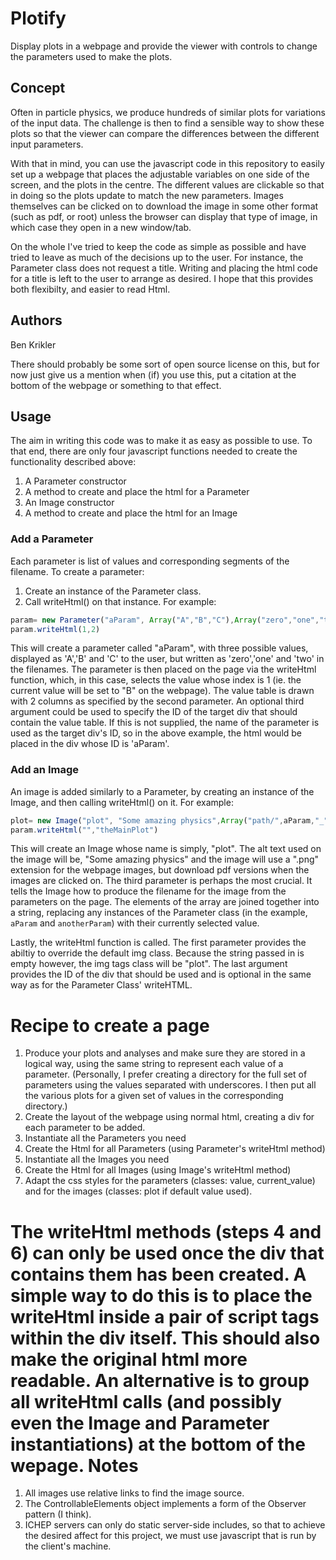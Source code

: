 Plotify
=======
Display plots in a webpage and provide the viewer with controls to change the parameters used to make the plots.

Concept
-------
Often in particle physics, we produce hundreds of similar plots for variations of the input data.
The challenge is then to find a sensible way to show these plots so that the viewer can compare the differences between the different input parameters.

With that in mind, you can use the javascript code in this repository to easily set up a webpage that places the adjustable variables on one side of the screen, and the plots in the centre.
The different values are clickable so that in doing so the plots update to match the new parameters. Images themselves can be clicked on to download the image in some other format (such as pdf, or root) unless the browser can display that type of image, in which case they open in a new window/tab.

On the whole I've tried to keep the code as simple as possible and have tried to leave as much of the decisions up to the user.
For instance, the Parameter class does not request a title.  Writing and placing the html code for a title is left to the user to arrange as desired.
I hope that this provides both flexibilty, and easier to read Html.

Authors 
-------
Ben Krikler

There should probably be some sort of open source license on this, but for now just give us a mention when (if) you use this, put a citation at the bottom of the webpage or something to that effect.

Usage
-----
The aim in writing this code was to make it as easy as possible to use.
To that end, there are only four javascript functions needed to create the functionality described above:
1. A Parameter constructor
2. A method to create and place the html for a Parameter
3. An Image constructor
4. A method to create and place the html for an Image

### Add a Parameter
Each parameter is list of values and corresponding segments of the filename.
To create a parameter:
1) Create an instance of the Parameter class.
2) Call writeHtml() on that instance.
For example:

```javascript
param= new Parameter("aParam", Array("A","B","C"),Array("zero","one","two"))
param.writeHtml(1,2)
```
This will create a parameter called "aParam", with three possible values, displayed as 'A','B' and 'C' to the user, but written as 'zero','one' and 'two' in the filenames.
The parameter is then placed on the page via the writeHtml function, which, in this case, selects the value whose index is 1 (ie. the current value will be set to "B" on the webpage).
The value table is drawn with 2 columns as specified by the second parameter.
An optional third argument could be used to specify the ID of the target div that should contain the value table.
If this is not supplied, the name of the parameter is used as the target div's ID, so in the above example, the html would be placed in the div whose ID is 'aParam'.

### Add an Image
An image is added similarly to a Parameter, by creating an instance of the Image, and then calling writeHtml() on it.
For example:

```javascript
plot= new Image("plot", "Some amazing physics",Array("path/",aParam,"_",anotherParam,"/plot"),"png","pdf")
param.writeHtml("","theMainPlot")
```
This will create an Image whose name is simply, "plot".  The alt text used on the image will be, "Some amazing physics" and the image will use a ".png" extension for the webpage images, but download pdf versions when the images are clicked on.
The third parameter is perhaps the most crucial.  It tells the Image how to produce the filename for the image from the parameters on the page.  The elements of the array are joined together into a string, replacing any instances of the Parameter class (in the example, `aParam` and `anotherParam`) with their currently selected value.

Lastly, the writeHtml function is called.  The first parameter provides the abiltiy to override the default img class.  Because the string passed in is empty however, the img tags class will be "plot".  The last argument provides the ID of the div that should be used and is optional in the same way as for the Parameter Class' writeHTML.

Recipe to create a page
=======================
1. Produce your plots and analyses and make sure they are stored in a logical way, using the same string to represent each value of a parameter. 
   (Personally, I prefer creating a directory for the full set of parameters using the values separated with underscores. I then put all the various plots for a given set of values in the corresponding directory.)
2. Create the layout of the webpage using normal html, creating a div for each parameter to be added.
3. Instantiate all the Parameters you need
4. Create the Html for all Parameters (using Parameter's writeHtml method)
5. Instantiate all the Images you need
6. Create the Html for all Images (using Image's writeHtml method)
7. Adapt the css styles for the parameters (classes: value, current_value) and for the images (classes: plot if default value used).

The writeHtml methods (steps 4 and 6) can only be used once the div that contains them has been created.  A simple way to do this is to place the writeHtml inside a pair of script tags within the div itself.  This should also make the original html more readable. An alternative is to group all writeHtml calls (and possibly even the Image and Parameter instantiations) at the bottom of the wepage.
Notes
=====
1. All images use relative links to find the image source.
2. The ControllableElements object implements a form of the Observer pattern (I think).
3. ICHEP servers can only do static server-side includes, so that to achieve the desired affect for this project, we must use javascript that is run by the client's machine.
